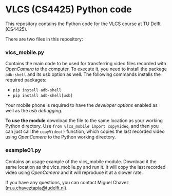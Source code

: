 # VLCS (CS4425) Python code
This repository contains the Python code for the VLCS course at TU Delft (CS4425).

There are two files in this repository:

### vlcs_mobile.py

Contains the main code to be used for transferring video files recorded with *OpenCamera* to the computer. To execute it, you need to install the package `adb-shell` and its usb option as well. The following commands installs the required packages:
* `pip install adb-shell`
* `pip install adb-shell[usb]`

Your mobile phone is required to have the *developer options* enabled as well as the *usb debugging.*

**To use the module** download the file to the same location as your working Python directory.
Use `from vlcs_mobile import copyVideo`, and then you can just call the `copyVideo()` function, which copies the last recorded video using *OpenCamera* to the Python working directory.

### example01.py

Contains an usage example of the vlcs_mobile module. Download it the same location as the vlcs_mobile.py and run it. It will copy the last recorded video using *OpenCamera* and it will reproduce it at a slower rate.

If you have any questions, you can contact Miguel Chavez ([m.a.chaveztapia@tudelft.nl](mailto:m.a.chaveztapia@tudelft.nl)).
